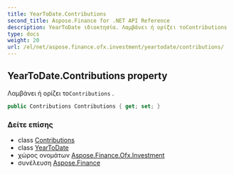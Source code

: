 ```yaml
---
title: YearToDate.Contributions
second_title: Aspose.Finance for .NET API Reference
description: YearToDate ιδιοκτησία. Λαμβάνει ή ορίζει τοContributions .
type: docs
weight: 20
url: /el/net/aspose.finance.ofx.investment/yeartodate/contributions/
---
```

## YearToDate.Contributions property

Λαμβάνει ή ορίζει το`Contributions` .

```csharp
public Contributions Contributions { get; set; }
```

### Δείτε επίσης

* class [Contributions](../../contributions/)
* class [YearToDate](../)
* χώρος ονομάτων [Aspose.Finance.Ofx.Investment](../../yeartodate/)
* συνέλευση [Aspose.Finance](../../../)


